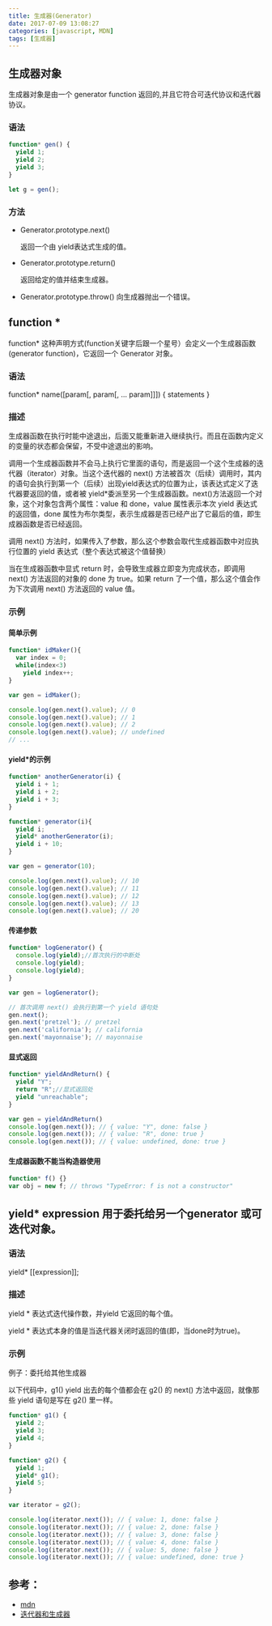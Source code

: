 ```yaml
---
title: 生成器(Generator)
date: 2017-07-09 13:08:27
categories: [javascript, MDN]
tags: [生成器]
---
```

## 生成器对象
生成器对象是由一个 generator function 返回的,并且它符合可迭代协议和迭代器协议。
### 语法
```js
function* gen() { 
  yield 1;
  yield 2;
  yield 3;
}

let g = gen(); 
```

### 方法
- Generator.prototype.next() 

  返回一个由 yield表达式生成的值。
- Generator.prototype.return()

  返回给定的值并结束生成器。
- Generator.prototype.throw()
  向生成器抛出一个错误。

## function * 
function* 这种声明方式(function关键字后跟一个星号）会定义一个生成器函数 (generator function)，它返回一个  Generator  对象。
### 语法
function* name([param[, param[, ... param]]]) { statements }

### 描述
生成器函数在执行时能中途退出，后面又能重新进入继续执行。而且在函数内定义的变量的状态都会保留，不受中途退出的影响。

调用一个生成器函数并不会马上执行它里面的语句，而是返回一个这个生成器的迭代器（iterator）对象。当这个迭代器的 next() 方法被首次（后续）调用时，其内的语句会执行到第一个（后续）出现yield表达式的位置为止，该表达式定义了迭代器要返回的值，或者被 yield*委派至另一个生成器函数。next()方法返回一个对象，这个对象包含两个属性：value 和 done，value 属性表示本次 yield 表达式的返回值，done 属性为布尔类型，表示生成器是否已经产出了它最后的值，即生成器函数是否已经返回。

调用 next() 方法时，如果传入了参数，那么这个参数会取代生成器函数中对应执行位置的 yield 表达式（整个表达式被这个值替换）

当在生成器函数中显式 return 时，会导致生成器立即变为完成状态，即调用 next() 方法返回的对象的 done 为 true。如果 return 了一个值，那么这个值会作为下次调用 next() 方法返回的 value 值。

### 示例
#### 简单示例
```js
function* idMaker(){
  var index = 0;
  while(index<3)
    yield index++;
}

var gen = idMaker();

console.log(gen.next().value); // 0
console.log(gen.next().value); // 1
console.log(gen.next().value); // 2
console.log(gen.next().value); // undefined
// ...
```
#### yield*的示例
```js
function* anotherGenerator(i) {
  yield i + 1;
  yield i + 2;
  yield i + 3;
}

function* generator(i){
  yield i;
  yield* anotherGenerator(i);
  yield i + 10;
}

var gen = generator(10);

console.log(gen.next().value); // 10
console.log(gen.next().value); // 11
console.log(gen.next().value); // 12
console.log(gen.next().value); // 13
console.log(gen.next().value); // 20
```
#### 传递参数
```js
function* logGenerator() {
  console.log(yield);//首次执行的中断处
  console.log(yield);
  console.log(yield);
}

var gen = logGenerator();

// 首次调用 next() 会执行到第一个 yield 语句处
gen.next(); 
gen.next('pretzel'); // pretzel
gen.next('california'); // california
gen.next('mayonnaise'); // mayonnaise
```
#### 显式返回
```js
function* yieldAndReturn() {
  yield "Y";
  return "R";//显式返回处
  yield "unreachable";
}

var gen = yieldAndReturn()
console.log(gen.next()); // { value: "Y", done: false }
console.log(gen.next()); // { value: "R", done: true }
console.log(gen.next()); // { value: undefined, done: true }
```
#### 生成器函数不能当构造器使用
```js
function* f() {}
var obj = new f; // throws "TypeError: f is not a constructor"
```
##  yield* expression 用于委托给另一个generator 或可迭代对象。
### 语法
yield* [[expression]];

### 描述
yield * 表达式迭代操作数，并yield 它返回的每个值。

yield * 表达式本身的值是当迭代器关闭时返回的值(即，当done时为true)。

### 示例
例子：委托给其他生成器

以下代码中，g1() yield 出去的每个值都会在 g2() 的 next() 方法中返回，就像那些 yield 语句是写在 g2() 里一样。
```js
function* g1() {
  yield 2;
  yield 3;
  yield 4;
}

function* g2() {
  yield 1;
  yield* g1();
  yield 5;
}

var iterator = g2();

console.log(iterator.next()); // { value: 1, done: false }
console.log(iterator.next()); // { value: 2, done: false }
console.log(iterator.next()); // { value: 3, done: false }
console.log(iterator.next()); // { value: 4, done: false }
console.log(iterator.next()); // { value: 5, done: false }
console.log(iterator.next()); // { value: undefined, done: true }
```
## 参考：
- [mdn](https://developer.mozilla.org/zh-CN/docs/Web/JavaScript)
- [迭代器和生成器](https://developer.mozilla.org/zh-CN/docs/Web/JavaScript/Guide/Iterators_and_Generators)